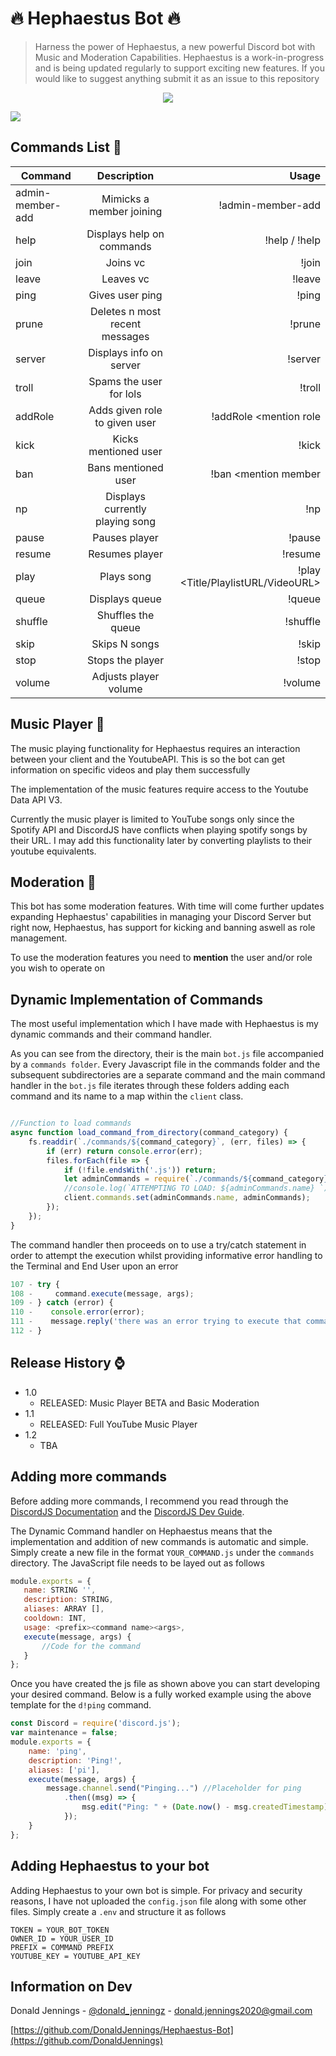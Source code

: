 # 🔥 Hephaestus Bot 🔥

> Harness the power of Hephaestus, a new powerful Discord bot with Music and Moderation Capabilities. Hephaestus is a work-in-progress and is being updated regularly to support exciting new features. If you would like to suggest anything submit it as an issue to this repository

<div style="text-align: center">
  <img src="src/images/logo.png"/>
</div>
 
![](src/images/logo.png) 

## Commands List 👾

| Command        |Description           |Usage  |
| ------------- |:-------------:| -----:|
| admin-member-add      |Mimicks a member joining |!admin-member-add |
| help      |Displays help on commands      |!help / !help <command> |
| join |Joins vc      |!join |
| leave|Leaves vc |!leave |
| ping |Gives user ping| !ping|
| prune|Deletes n most recent messages| !prune <message count>|
| server|Displays info on server| !server|
| troll| Spams the user for lols| !troll|
| addRole| Adds given role to given user| !addRole <mention member><mention role|
| kick| Kicks mentioned user| !kick <mention member> |
| ban| Bans mentioned user| !ban <mention member |
| np| Displays currently playing song| !np |
| pause| Pauses player| !pause |
| resume| Resumes player| !resume |
| play| Plays song| !play <Title/PlaylistURL/VideoURL> |
| queue| Displays queue| !queue|
| shuffle| Shuffles the queue| !shuffle|
| skip | Skips N songs| !skip <song amount>|
| stop| Stops the player| !stop|
| volume| Adjusts player volume| !volume <newVolume> |
 
## Music Player 🎼
The music playing functionality for Hephaestus requires an interaction between your client and the YoutubeAPI. This is so the bot can get information on specific videos and play them successfully

The implementation of the music features require access to the Youtube Data API V3.

Currently the music player is limited to YouTube songs only since the Spotify API and DiscordJS have conflicts when playing spotify songs by their URL. I may add this functionality later by converting playlists to their youtube equivalents.

## Moderation 🔨
This bot has some moderation features. With time will come further updates expanding Hephaestus' capabilities in managing your Discord Server but right now, Hephaestus, has support for kicking and banning aswell as role management.

To use the moderation features you need to __mention__ the user and/or role you wish to operate on
## Dynamic Implementation of Commands
The most useful implementation which I have made with Hephaestus is my dynamic commands and their command handler.

As you can see from the directory, their is the main `bot.js` file accompanied by a `commands folder`. Every Javascript file in the commands folder and the subsequent subdirectories are a separate command and the main command handler in the `bot.js` file iterates through these folders adding each command and its name to a map within the `client` class.

```javascript

//Function to load commands
async function load_command_from_directory(command_category) {
    fs.readdir(`./commands/${command_category}`, (err, files) => {
        if (err) return console.error(err);
        files.forEach(file => {
            if (!file.endsWith('.js')) return;
            let adminCommands = require(`./commands/${command_category}/${file}`);
            //console.log(`ATTEMPTING TO LOAD: ${adminCommands.name} `);
            client.commands.set(adminCommands.name, adminCommands);
        });
    });
}


```

The command handler then proceeds on to use a try/catch statement in order to attempt the execution whilst providing informative error handling to the Terminal and End User upon an error

```javascript
107 - try {
108 -     command.execute(message, args);
109 - } catch (error) {
110 -    console.error(error);
111 -    message.reply('there was an error trying to execute that command!');
112 - }
```
## Release History ⌚

* 1.0
   * RELEASED: Music Player BETA and Basic Moderation
* 1.1
   * RELEASED: Full YouTube Music Player
* 1.2
   * TBA

## Adding more commands
Before adding more commands, I recommend you read through the [DiscordJS Documentation](https://discord.js.org/#/docs/main/stable/general/welcome) and the [DiscordJS Dev Guide](https://discordjs.guide/#before-you-begin).

The Dynamic Command handler on Hephaestus means that the implementation and addition of new commands is automatic and simple. 
Simply create a new file in the format `YOUR_COMMAND.js` under the `commands` directory. The JavaScript file needs to be layed out as follows 
 ```javascript
module.exports = {
    name: STRING '', 
    description: STRING, 
    aliases: ARRAY [],
    cooldown: INT, 
    usage: <prefix><command name><args>,
    execute(message, args) { 
        //Code for the command
    }
};
```

Once you have created the js file as shown above you can start developing your desired command. 
Below is a fully worked example using the above template for the `d!ping` command.

```javascript
const Discord = require('discord.js');
var maintenance = false;
module.exports = {
    name: 'ping',
    description: 'Ping!',
    aliases: ['pi'],
    execute(message, args) {
        message.channel.send("Pinging...") //Placeholder for ping
            .then((msg) => {
                msg.edit("Ping: " + (Date.now() - msg.createdTimestamp))
            });
    }
};
```

## Adding Hephaestus to your bot

Adding Hephaestus to your own bot is simple. For privacy and security reasons, I have not uploaded the `config.json` file along with some other files. 
Simply create a `.env` and structure it as follows
```
TOKEN = YOUR_BOT_TOKEN
OWNER_ID = YOUR_USER_ID
PREFIX = COMMAND PREFIX
YOUTUBE_KEY = YOUTUBE_API_KEY
```
## Information on Dev
Donald Jennings - [@donald_jenningz](https://twitter.com/donald_jenningz) - donald.jennings2020@gmail.com

[https://github.com/DonaldJennings/Hephaestus-Bot](https://github.com/DonaldJennings)
